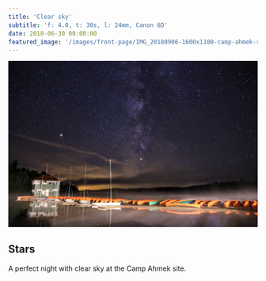 ```yaml
---
title: 'Clear sky'
subtitle: 'f: 4.0, t: 30s, l: 24mm, Canon 6D'
date: 2018-06-30 00:00:00
featured_image: '/images/front-page/IMG_20180906-1600x1100-camp-ahmek-stars.jpg'
---
```


![](/images/front-page/IMG_20180906-1600x1100-camp-ahmek-stars.jpg)

## Stars
A perfect night with clear sky at the Camp Ahmek site.
